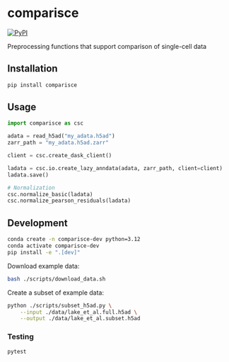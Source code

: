 # comparisce

[![PyPI](https://img.shields.io/pypi/v/comparisce)](https://pypi.org/project/comparisce)

Preprocessing functions that support comparison of single-cell data

## Installation

```sh
pip install comparisce
```

## Usage

```python
import comparisce as csc

adata = read_h5ad("my_adata.h5ad")
zarr_path = "my_adata.h5ad.zarr"

client = csc.create_dask_client()

ladata = csc.io.create_lazy_anndata(adata, zarr_path, client=client)
ladata.save()

# Normalization
csc.normalize_basic(ladata)
csc.normalize_pearson_residuals(ladata)
```


## Development

```sh
conda create -n comparisce-dev python=3.12
conda activate comparisce-dev
pip install -e ".[dev]"
```

Download example data:

```sh
bash ./scripts/download_data.sh
```

Create a subset of example data:

```sh
python ./scripts/subset_h5ad.py \
    --input ./data/lake_et_al.full.h5ad \
    --output ./data/lake_et_al.subset.h5ad
```

### Testing

```sh
pytest
```

